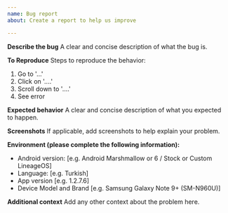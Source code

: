 ```yaml
---
name: Bug report
about: Create a report to help us improve

---
```


**Describe the bug**
A clear and concise description of what the bug is.

**To Reproduce**
Steps to reproduce the behavior:
1. Go to '...'
2. Click on '....'
3. Scroll down to '....'
4. See error

**Expected behavior**
A clear and concise description of what you expected to happen.

**Screenshots**
If applicable, add screenshots to help explain your problem.

**Environment (please complete the following information):**
 - Android version: [e.g. Android Marshmallow or 6 / Stock or Custom LineageOS]
 - Language: [e.g. Turkish]
 - App version [e.g. 1.2.7.6]
 - Device Model and Brand [e.g. Samsung Galaxy Note 9+ (SM-N960U)]

**Additional context**
Add any other context about the problem here.
